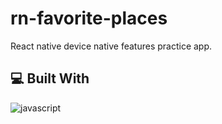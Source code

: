 # rn-favorite-places
React native device native features practice app.

## 💻 Built With
![javascript](https://skillicons.dev/icons?i=js,react&perline=10)
